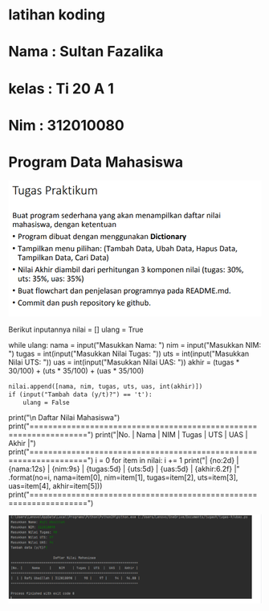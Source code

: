 # latihan koding

# Nama : Sultan Fazalika
# kelas : Ti 20 A 1
# Nim   : 312010080

# Program Data Mahasiswa

![rr](foto/rr.png)

Berikut inputannya
nilai = [] ulang = True

while ulang: nama = input("Masukkan Nama: ") nim = input("Masukkan NIM: ") tugas = int(input("Masukkan Nilai Tugas: ")) uts = int(input("Masukkan Nilai UTS: ")) uas = int(input("Masukkan Nilai UAS: ")) akhir = (tugas * 30/100) + (uts * 35/100) + (uas * 35/100)

````
nilai.append([nama, nim, tugas, uts, uas, int(akhir)])
if (input("Tambah data (y/t)?") == 't'):
    ulang = False
````

print("\n Daftar Nilai Mahasiswa") print("==================================================================") print("|No. | Nama | NIM | Tugas | UTS | UAS | Akhir |") print("==================================================================") i = 0 for item in nilai: i += 1 print("| {no:2d} | {nama:12s} | {nim:9s} | {tugas:5d} | {uts:5d} | {uas:5d} | {akhir:6.2f} |" .format(no=i, nama=item[0], nim=item[1], tugas=item[2], uts=item[3], uas=item[4], akhir=item[5])) print("==================================================================")

![rafi](foto/rafi.png)





